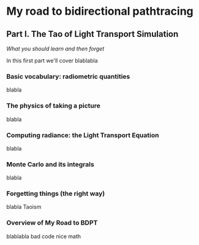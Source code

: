 # My road to bidirectional pathtracing
## Part I. The Tao of Light Transport Simulation

_What you should learn and then forget_

In this first part we'll cover blablabla

### Basic vocabulary: radiometric quantities

blabla

### The physics of taking a picture

blabla

### Computing radiance: the Light Transport Equation

blabla

### Monte Carlo and its integrals

blabla

### Forgetting things (the right way)

blabla Taoism

### Overview of My Road to BDPT

blablabla bad code nice math
